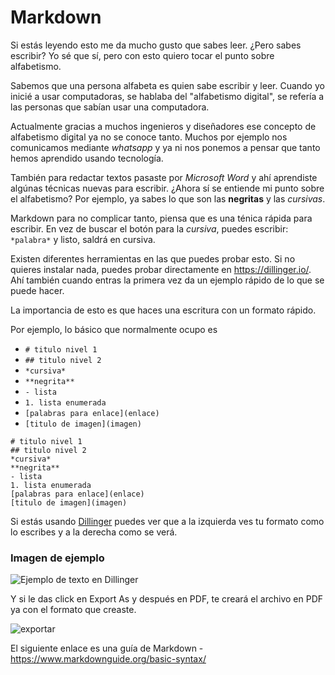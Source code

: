 # Markdown

Si estás leyendo esto me da mucho gusto que sabes leer. ¿Pero sabes escribir? Yo sé que sí, pero con esto quiero tocar el punto sobre alfabetismo.

Sabemos que una persona alfabeta es quien sabe escribir y leer. 
Cuando yo inicié a usar computadoras, se hablaba del "alfabetismo digital", se refería a las personas que sabían usar una computadora.

Actualmente gracias a muchos ingenieros y diseñadores ese concepto de alfabetismo digital ya no se conoce tanto. Muchos por ejemplo nos comunicamos mediante *whatsapp* y ya ni nos ponemos a pensar que tanto hemos aprendido usando tecnología. 

También para redactar textos pasaste por *Microsoft Word* y ahí aprendiste algúnas técnicas nuevas para escribir. ¿Ahora sí se entiende mi punto sobre el alfabetismo? Por ejemplo, ya sabes lo que son las **negritas** y las *cursivas*.

Markdown para no complicar tanto, piensa que es una ténica rápida para escribir. En vez de buscar el botón para la *cursiva*, puedes escribir: 
`*palabra*` y listo, saldrá en cursiva.

Existen diferentes herramientas en las que puedes probar esto. Si no quieres instalar nada, puedes probar directamente en https://dillinger.io/. Ahí también cuando entras la primera vez da un ejemplo rápido de lo que se puede hacer.

La importancia de esto es que haces una escritura con un formato rápido.

Por ejemplo, lo básico que normalmente ocupo es

- `# titulo nivel 1`
- `## titulo nivel 2`
- `*cursiva*`
- `**negrita**`
- `- lista`
- `1. lista enumerada`
- `[palabras para enlace](enlace)`
- `[titulo de imagen](imagen)`

```
# titulo nivel 1
## titulo nivel 2
*cursiva*
**negrita**
- lista
1. lista enumerada
[palabras para enlace](enlace)
[titulo de imagen](imagen)
```

Si estás usando [Dillinger](https://dillinger.io/) puedes ver que a la izquierda ves tu formato como lo escribes y a la derecha como se verá.

### Imagen de ejemplo

![Ejemplo de texto en Dillinger](https://i.imgur.com/ZERrEY3.png)

Y si le das click en Export As y después en PDF, te creará el archivo en PDF ya con el formato que creaste.

![exportar](https://i.imgur.com/6mv1i96.png)


El siguiente enlace es una guía de Markdown - https://www.markdownguide.org/basic-syntax/

